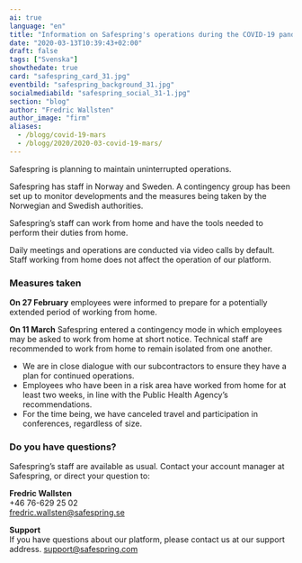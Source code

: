 ```yaml
---
ai: true
language: "en"
title: "Information on Safespring's operations during the COVID-19 pandemic"
date: "2020-03-13T10:39:43+02:00"
draft: false
tags: ["Svenska"]
showthedate: true
card: "safespring_card_31.jpg"
eventbild: "safespring_background_31.jpg"
socialmediabild: "safespring_social_31-1.jpg"
section: "blog"
author: "Fredric Wallsten"
author_image: "firm"
aliases:
  - /blogg/covid-19-mars
  - /blogg/2020/2020-03-covid-19-mars/
---
```

<div class="ingress"><p>Safespring is planning to maintain uninterrupted operations.</p></div>

Safespring has staff in Norway and Sweden. A contingency group has been set up to monitor developments and the measures being taken by the Norwegian and Swedish authorities.

Safespring’s staff can work from home and have the tools needed to perform their duties from home.

Daily meetings and operations are conducted via video calls by default. Staff working from home does not affect the operation of our platform.

### Measures taken

**On 27 February** employees were informed to prepare for a potentially extended period of working from home.

**On 11 March** Safespring entered a contingency mode in which employees may be asked to work from home at short notice. Technical staff are recommended to work from home to remain isolated from one another.

- We are in close dialogue with our subcontractors to ensure they have a plan for continued operations.
- Employees who have been in a risk area have worked from home for at least two weeks, in line with the Public Health Agency’s recommendations.
- For the time being, we have canceled travel and participation in conferences, regardless of size.

### Do you have questions?

Safespring’s staff are available as usual. Contact your account manager at Safespring, or direct your question to:

**Fredric Wallsten**<br>
+46 76-629 25 02<br>
<a href="mailto:fredric.wallsten@safespring.se">fredric.wallsten@safespring.se</a>

**Support**<br>
If you have questions about our platform, please contact us at our support address. <a href="mailto:support@safespring.com">support@safespring.com</a>